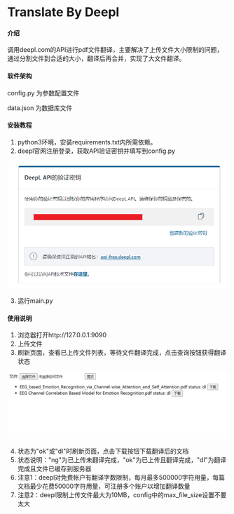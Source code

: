# Translate By Deepl

#### 介绍

调用deepl.com的API进行pdf文件翻译，主要解决了上传文件大小限制的问题，通过分割文件到合适的大小，翻译后再合并，实现了大文件翻译。

#### 软件架构

config.py 为参数配置文件

data.json 为数据库文件

#### 安装教程

1. python3环境，安装requirements.txt内所需依赖。
2. deepl官网注册登录，获取API验证密钥并填写到config.py

![img.png](static/img.png)

3. 运行main.py

#### 使用说明

1. 浏览器打开http://127.0.0.1:9090
2. 上传文件
3. 刷新页面，查看已上传文件列表，等待文件翻译完成，点击查询按钮获得翻译状态

![img.png](static/img2.png)

4. 状态为"ok"或"dl"时刷新页面，点击下载按钮下载翻译后的文档
5. 状态说明："ng"为已上传未翻译完成，"ok"为已上传且翻译完成，"dl"为翻译完成且文件已缓存到服务器
6. 注意1：deepl对免费帐户有翻译字数限制，每月最多500000字符用量，每篇文档最少花费50000字符用量，可注册多个账户以增加翻译数量
7. 注意2：deepl限制上传文件最大为10MB，config中的max_file_size设置不要太大
